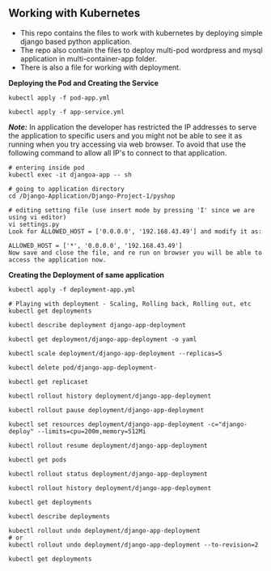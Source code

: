 ## Working with Kubernetes 
- This repo contains the files to work with kubernetes by deploying simple django based python application.
- The repo also contain the files to deploy multi-pod wordpress and mysql application in multi-container-app folder.
- There is also a file for working with deployment.

**Deploying the Pod and Creating the Service**
```
kubectl apply -f pod-app.yml

kubectl apply -f app-service.yml
```

***Note:*** In application the developer has restricted the IP addresses to serve the application to specific users and you might not be able to see it as running when you try accessing via web browser. To avoid that use the following command to allow all IP's to connect to that application.

```
# entering inside pod 
kubectl exec -it djangoa-app -- sh

# going to application directory
cd /Django-Application/Django-Project-1/pyshop

# editing setting file (use insert mode by pressing 'I' since we are using vi editor)
vi settings.py 
Look for ALLOWED_HOST = ['0.0.0.0', '192.168.43.49'] and modify it as:

ALLOWED_HOST = ['*', '0.0.0.0', '192.168.43.49']
Now save and close the file, and re run on browser you will be able to access the application now. 
```

**Creating the Deployment of same application**
```
kubectl apply -f deployment-app.yml

# Playing with deployment - Scaling, Rolling back, Rolling out, etc
kubectl get deployments

kubectl describe deployment django-app-deployment

kubectl get deployment/django-app-deployment -o yaml

kubectl scale deployment/django-app-deployment --replicas=5

kubectl delete pod/django-app-deployment-

kubectl get replicaset

kubectl rollout history deployment/django-app-deployment

kubectl rollout pause deployment/django-app-deployment

kubectl set resources deployment/django-app-deployment -c="django-deploy" --limits=cpu=200m,memory=512Mi

kubectl rollout resume deployment/django-app-deployment

kubectl get pods

kubectl rollout status deployment/django-app-deployment

kubectl rollout history deployment/django-app-deployment

kubectl get deployments

kubectl describe deployments

kubectl rollout undo deployment/django-app-deployment
# or
kubectl rollout undo deployment/django-app-deployment --to-revision=2

kubectl get deployments
```

